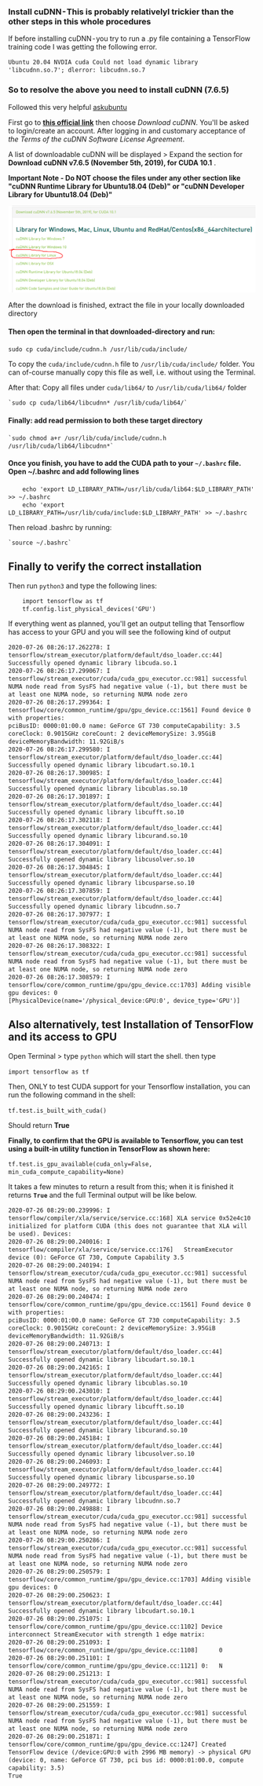 ### Install cuDNN - This is probably relativelyl trickier than the other steps in this whole procedures

If before installing cuDNN - you try to run a .py file containing a TensorFlow training code I was getting the following error.

```
Ubuntu 20.04 NVDIA cuda Could not load dynamic library 'libcudnn.so.7'; dlerror: libcudnn.so.7
```

### So to resolve the above you need to install cuDNN (7.6.5)

Followed this very helpful [askubuntu](https://askubuntu.com/questions/1230645/when-is-cuda-gonna-be-released-for-ubuntu-20-04)

First go to **[this official link][3]** then choose _Download cuDNN_. You'll be asked to login/create an account. After logging in and customary acceptance of _the Terms of the cuDNN Software License Agreement_.

A list of downloadable cuDNN will be displayed > Expand the section for **Download cuDNN v7.6.5 (November 5th, 2019), for CUDA 10.1** .

**Important Note - Do NOT choose the files under any other section like "cuDNN Runtime Library for Ubuntu18.04 (Deb)" or "cuDNN Developer Library for Ubuntu18.04 (Deb)"**

![](2020-07-26-07-48-25.png)

After the download is finished, extract the file in your locally downloaded directory

#### Then open the terminal in that downloaded-directory and run:

`sudo cp cuda/include/cudnn.h /usr/lib/cuda/include/`

To copy the `cuda/include/cudnn.h` file to `/usr/lib/cuda/include/` folder. You can of-course manually copy this file as well, i.e. without using the Terminal.

After that: Copy all files under `cuda/lib64/` to `/usr/lib/cuda/lib64/` folder

    `sudo cp cuda/lib64/libcudnn* /usr/lib/cuda/lib64/`

#### Finally: add read permission to both these target directory

    `sudo chmod a+r /usr/lib/cuda/include/cudnn.h /usr/lib/cuda/lib64/libcudnn*`

#### Once you finish, you have to add the CUDA path to your `~/.bashrc` file. Open ~/.bashrc and add following lines

```
    echo 'export LD_LIBRARY_PATH=/usr/lib/cuda/lib64:$LD_LIBRARY_PATH' >> ~/.bashrc
    echo 'export LD_LIBRARY_PATH=/usr/lib/cuda/include:$LD_LIBRARY_PATH' >> ~/.bashrc

```

Then reload .bashrc by running:

    `source ~/.bashrc`

## Finally to verify the correct installation

Then run `python3` and type the following lines:

```
    import tensorflow as tf
    tf.config.list_physical_devices('GPU')
```

If everything went as planned, you'll get an output telling that Tensorflow has access to your GPU and you will see the following kind of output

```
2020-07-26 08:26:17.262278: I tensorflow/stream_executor/platform/default/dso_loader.cc:44] Successfully opened dynamic library libcuda.so.1
2020-07-26 08:26:17.299067: I tensorflow/stream_executor/cuda/cuda_gpu_executor.cc:981] successful NUMA node read from SysFS had negative value (-1), but there must be at least one NUMA node, so returning NUMA node zero
2020-07-26 08:26:17.299364: I tensorflow/core/common_runtime/gpu/gpu_device.cc:1561] Found device 0 with properties:
pciBusID: 0000:01:00.0 name: GeForce GT 730 computeCapability: 3.5
coreClock: 0.9015GHz coreCount: 2 deviceMemorySize: 3.95GiB deviceMemoryBandwidth: 11.92GiB/s
2020-07-26 08:26:17.299580: I tensorflow/stream_executor/platform/default/dso_loader.cc:44] Successfully opened dynamic library libcudart.so.10.1
2020-07-26 08:26:17.300985: I tensorflow/stream_executor/platform/default/dso_loader.cc:44] Successfully opened dynamic library libcublas.so.10
2020-07-26 08:26:17.301897: I tensorflow/stream_executor/platform/default/dso_loader.cc:44] Successfully opened dynamic library libcufft.so.10
2020-07-26 08:26:17.302118: I tensorflow/stream_executor/platform/default/dso_loader.cc:44] Successfully opened dynamic library libcurand.so.10
2020-07-26 08:26:17.304091: I tensorflow/stream_executor/platform/default/dso_loader.cc:44] Successfully opened dynamic library libcusolver.so.10
2020-07-26 08:26:17.304845: I tensorflow/stream_executor/platform/default/dso_loader.cc:44] Successfully opened dynamic library libcusparse.so.10
2020-07-26 08:26:17.307859: I tensorflow/stream_executor/platform/default/dso_loader.cc:44] Successfully opened dynamic library libcudnn.so.7
2020-07-26 08:26:17.307977: I tensorflow/stream_executor/cuda/cuda_gpu_executor.cc:981] successful NUMA node read from SysFS had negative value (-1), but there must be at least one NUMA node, so returning NUMA node zero
2020-07-26 08:26:17.308322: I tensorflow/stream_executor/cuda/cuda_gpu_executor.cc:981] successful NUMA node read from SysFS had negative value (-1), but there must be at least one NUMA node, so returning NUMA node zero
2020-07-26 08:26:17.308579: I tensorflow/core/common_runtime/gpu/gpu_device.cc:1703] Adding visible gpu devices: 0
[PhysicalDevice(name='/physical_device:GPU:0', device_type='GPU')]

```

## Also alternatively, test Installation of TensorFlow and its access to GPU

Open Terminal > type `python` which will start the shell. then type

`import tensorflow as tf`

Then, ONLY to test CUDA support for your Tensorflow installation, you can run the following command in the shell:

`tf.test.is_built_with_cuda()`

Should return **True**

**Finally, to confirm that the GPU is available to Tensorflow, you can test using a built-in utility function in TensorFlow as shown here:**

```
tf.test.is_gpu_available(cuda_only=False, min_cuda_compute_capability=None)
```

It takes a few minutes to return a result from this; when it is finished it returns **`True`** and the full Terminal output will be like below.

```
2020-07-26 08:29:00.239996: I tensorflow/compiler/xla/service/service.cc:168] XLA service 0x52e4c10 initialized for platform CUDA (this does not guarantee that XLA will be used). Devices:
2020-07-26 08:29:00.240016: I tensorflow/compiler/xla/service/service.cc:176]   StreamExecutor device (0): GeForce GT 730, Compute Capability 3.5
2020-07-26 08:29:00.240194: I tensorflow/stream_executor/cuda/cuda_gpu_executor.cc:981] successful NUMA node read from SysFS had negative value (-1), but there must be at least one NUMA node, so returning NUMA node zero
2020-07-26 08:29:00.240474: I tensorflow/core/common_runtime/gpu/gpu_device.cc:1561] Found device 0 with properties:
pciBusID: 0000:01:00.0 name: GeForce GT 730 computeCapability: 3.5
coreClock: 0.9015GHz coreCount: 2 deviceMemorySize: 3.95GiB deviceMemoryBandwidth: 11.92GiB/s
2020-07-26 08:29:00.240713: I tensorflow/stream_executor/platform/default/dso_loader.cc:44] Successfully opened dynamic library libcudart.so.10.1
2020-07-26 08:29:00.242165: I tensorflow/stream_executor/platform/default/dso_loader.cc:44] Successfully opened dynamic library libcublas.so.10
2020-07-26 08:29:00.243010: I tensorflow/stream_executor/platform/default/dso_loader.cc:44] Successfully opened dynamic library libcufft.so.10
2020-07-26 08:29:00.243236: I tensorflow/stream_executor/platform/default/dso_loader.cc:44] Successfully opened dynamic library libcurand.so.10
2020-07-26 08:29:00.245184: I tensorflow/stream_executor/platform/default/dso_loader.cc:44] Successfully opened dynamic library libcusolver.so.10
2020-07-26 08:29:00.246093: I tensorflow/stream_executor/platform/default/dso_loader.cc:44] Successfully opened dynamic library libcusparse.so.10
2020-07-26 08:29:00.249772: I tensorflow/stream_executor/platform/default/dso_loader.cc:44] Successfully opened dynamic library libcudnn.so.7
2020-07-26 08:29:00.249888: I tensorflow/stream_executor/cuda/cuda_gpu_executor.cc:981] successful NUMA node read from SysFS had negative value (-1), but there must be at least one NUMA node, so returning NUMA node zero
2020-07-26 08:29:00.250286: I tensorflow/stream_executor/cuda/cuda_gpu_executor.cc:981] successful NUMA node read from SysFS had negative value (-1), but there must be at least one NUMA node, so returning NUMA node zero
2020-07-26 08:29:00.250579: I tensorflow/core/common_runtime/gpu/gpu_device.cc:1703] Adding visible gpu devices: 0
2020-07-26 08:29:00.250623: I tensorflow/stream_executor/platform/default/dso_loader.cc:44] Successfully opened dynamic library libcudart.so.10.1
2020-07-26 08:29:00.251075: I tensorflow/core/common_runtime/gpu/gpu_device.cc:1102] Device interconnect StreamExecutor with strength 1 edge matrix:
2020-07-26 08:29:00.251093: I tensorflow/core/common_runtime/gpu/gpu_device.cc:1108]      0
2020-07-26 08:29:00.251101: I tensorflow/core/common_runtime/gpu/gpu_device.cc:1121] 0:   N
2020-07-26 08:29:00.251213: I tensorflow/stream_executor/cuda/cuda_gpu_executor.cc:981] successful NUMA node read from SysFS had negative value (-1), but there must be at least one NUMA node, so returning NUMA node zero
2020-07-26 08:29:00.251559: I tensorflow/stream_executor/cuda/cuda_gpu_executor.cc:981] successful NUMA node read from SysFS had negative value (-1), but there must be at least one NUMA node, so returning NUMA node zero
2020-07-26 08:29:00.251871: I tensorflow/core/common_runtime/gpu/gpu_device.cc:1247] Created TensorFlow device (/device:GPU:0 with 2996 MB memory) -> physical GPU (device: 0, name: GeForce GT 730, pci bus id: 0000:01:00.0, compute capability: 3.5)
True
```

[1]: https://askubuntu.com/users/263979/meetnick
[2]: https://askubuntu.com/a/1231356/822295
[3]: https://developer.nvidia.com/rdp/form/cudnn-download-survey

